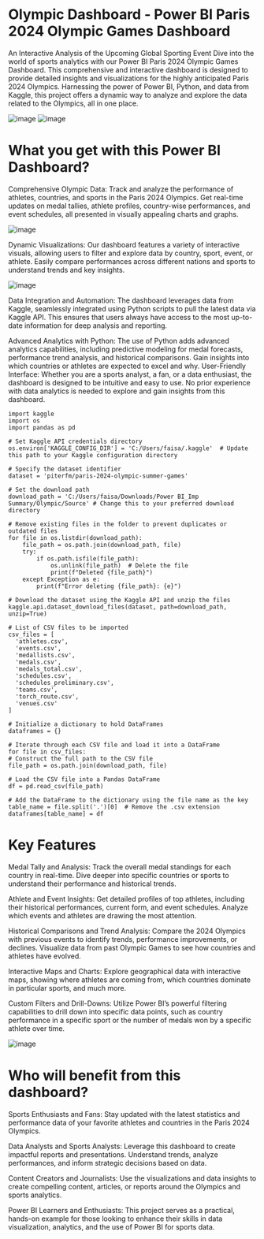 # Olympic Dashboard - Power BI Paris 2024 Olympic Games Dashboard
An Interactive Analysis of the Upcoming Global Sporting Event Dive into the world of sports analytics with our Power BI Paris 2024 Olympic Games Dashboard. This comprehensive and interactive dashboard is designed to provide detailed insights and visualizations for the highly anticipated Paris 2024 Olympics. Harnessing the power of Power BI, Python, and data from Kaggle, this project offers a dynamic way to analyze and explore the data related to the Olympics, all in one place.

![image](https://github.com/user-attachments/assets/30600da6-ac1c-4b34-b1ad-a8ce1d400acb) ![image](https://github.com/user-attachments/assets/4e437ec4-098b-4975-a6f3-fee3c7eb044d)

# What you get with this Power BI Dashboard?

Comprehensive Olympic Data: Track and analyze the performance of athletes, countries, and sports in the Paris 2024 Olympics. Get real-time updates on medal tallies, athlete profiles, country-wise performances, and event schedules, all presented in visually appealing charts and graphs.

![image](https://github.com/user-attachments/assets/441f7aea-7d09-4279-95db-36e3302c4e60)

Dynamic Visualizations: Our dashboard features a variety of interactive visuals, allowing users to filter and explore data by country, sport, event, or athlete. Easily compare performances across different nations and sports to understand trends and key insights.

![image](https://github.com/user-attachments/assets/85359644-4bd5-4b4b-80ff-10f2d3a36c10)

Data Integration and Automation: The dashboard leverages data from Kaggle, seamlessly integrated using Python scripts to pull the latest data via Kaggle API. This ensures that users always have access to the most up-to-date information for deep analysis and reporting.

Advanced Analytics with Python: The use of Python adds advanced analytics capabilities, including predictive modeling for medal forecasts, performance trend analysis, and historical comparisons. Gain insights into which countries or athletes are expected to excel and why.
User-Friendly Interface: Whether you are a sports analyst, a fan, or a data enthusiast, the dashboard is designed to be intuitive and easy to use. No prior experience with data analytics is needed to explore and gain insights from this dashboard.

    import kaggle
    import os
    import pandas as pd

    # Set Kaggle API credentials directory
    os.environ['KAGGLE_CONFIG_DIR'] = 'C:/Users/faisa/.kaggle'  # Update this path to your Kaggle configuration directory

    # Specify the dataset identifier
    dataset = 'piterfm/paris-2024-olympic-summer-games'

    # Set the download path
    download_path = 'C:/Users/faisa/Downloads/Power BI_Imp Summary/Olympic/Source' # Change this to your preferred download directory

    # Remove existing files in the folder to prevent duplicates or outdated files
    for file in os.listdir(download_path):
        file_path = os.path.join(download_path, file)
        try:
            if os.path.isfile(file_path):
                os.unlink(file_path)  # Delete the file
                print(f"Deleted {file_path}")
        except Exception as e:
            print(f"Error deleting {file_path}: {e}")

    # Download the dataset using the Kaggle API and unzip the files
    kaggle.api.dataset_download_files(dataset, path=download_path, unzip=True)

    # List of CSV files to be imported
    csv_files = [
      'athletes.csv',
      'events.csv',
      'medallists.csv',
      'medals.csv',
      'medals_total.csv',
      'schedules.csv',
      'schedules_preliminary.csv',
      'teams.csv',
      'torch_route.csv',
      'venues.csv'
    ]

    # Initialize a dictionary to hold DataFrames
    dataframes = {}
  
    # Iterate through each CSV file and load it into a DataFrame
    for file in csv_files:
    # Construct the full path to the CSV file
    file_path = os.path.join(download_path, file)
    
    # Load the CSV file into a Pandas DataFrame
    df = pd.read_csv(file_path)
    
    # Add the DataFrame to the dictionary using the file name as the key
    table_name = file.split('.')[0]  # Remove the .csv extension
    dataframes[table_name] = df

# Key Features

Medal Tally and Analysis: Track the overall medal standings for each country in real-time. Dive deeper into specific countries or sports to understand their performance and historical trends.

Athlete and Event Insights: Get detailed profiles of top athletes, including their historical performances, current form, and event schedules. Analyze which events and athletes are drawing the most attention.

Historical Comparisons and Trend Analysis: Compare the 2024 Olympics with previous events to identify trends, performance improvements, or declines. Visualize data from past Olympic Games to see how countries and athletes have evolved.

Interactive Maps and Charts: Explore geographical data with interactive maps, showing where athletes are coming from, which countries dominate in particular sports, and much more.

Custom Filters and Drill-Downs: Utilize Power BI’s powerful filtering capabilities to drill down into specific data points, such as country performance in a specific sport or the number of medals won by a specific athlete over time.

![image](https://github.com/user-attachments/assets/bebb893f-a8ef-4f5d-bbc5-19992f6c54aa)

# Who will benefit from this dashboard?

Sports Enthusiasts and Fans: Stay updated with the latest statistics and performance data of your favorite athletes and countries in the Paris 2024 Olympics.

Data Analysts and Sports Analysts: Leverage this dashboard to create impactful reports and presentations. Understand trends, analyze performances, and inform strategic decisions based on data.

Content Creators and Journalists: Use the visualizations and data insights to create compelling content, articles, or reports around the Olympics and sports analytics.

Power BI Learners and Enthusiasts: This project serves as a practical, hands-on example for those looking to enhance their skills in data visualization, analytics, and the use of Power BI for sports data.
